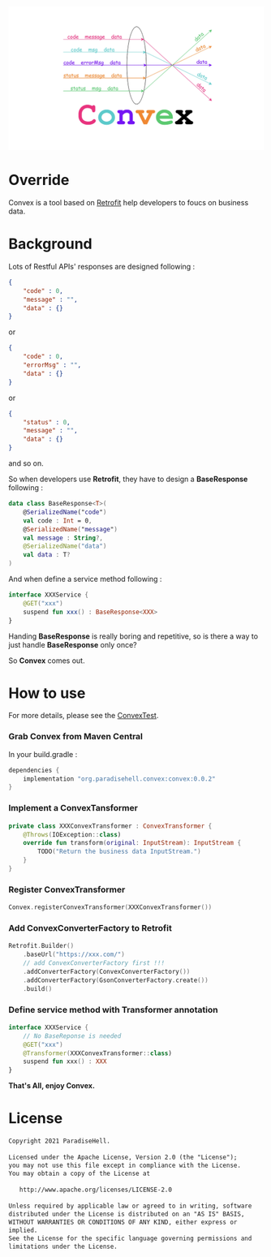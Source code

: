 ![Convex](static/Convex.png)

# Override
Convex is a tool based on [Retrofit](https://github.com/square/retrofit) help
developers to foucs on business data.

# Background
Lots of Restful APIs' responses are designed following :

```json
{
	"code" : 0,
	"message" : "",
	"data" : {}
}
```

or

```json
{
	"code" : 0,
	"errorMsg" : "",
	"data" : {}
}
```
or

```json
{
	"status" : 0,
	"message" : "",
	"data" : {}
}
```

and so on.

So when developers use **Retrofit**, they have to design a **BaseResponse**
following :

```kotlin
data class BaseResponse<T>(
	@SerializedName("code")
	val code : Int = 0,
	@SerializedName("message")
	val message : String?,
	@SerializedName("data")
	val data : T?
)
```

And when define a service method following :

```kotlin
interface XXXService {
	@GET("xxx")
	suspend fun xxx() : BaseResponse<XXX>
}
```

Handing **BaseResponse** is really boring and repetitive, so is there a way to
just handle **BaseResponse** only once?

So **Convex** comes out.

# How to use

For more details, please see the [ConvexTest](https://github.com/ParadiseHell/convex/blob/main/convex/src/test/kotlin/org/paradisehell/convex/ConvexTest.kt).

### Grab Convex from Maven Central

In your build.gradle :

```gradle
dependencies {
    implementation "org.paradisehell.convex:convex:0.0.2"
}
```

### Implement a ConvexTansformer

```kotlin
private class XXXConvexTransformer : ConvexTransformer {
	@Throws(IOException::class)
	override fun transform(original: InputStream): InputStream {
		TODO("Return the business data InputStream.")
	}
}
```

### Register ConvexTransformer

```kotlin
Convex.registerConvexTransformer(XXXConvexTransformer())
```

### Add ConvexConverterFactory to Retrofit

```kotlin
Retrofit.Builder()
	.baseUrl("https://xxx.com/")
	// add ConvexConverterFactory first !!!
	.addConverterFactory(ConvexConverterFactory())
	.addConverterFactory(GsonConverterFactory.create())
	.build()
```

### Define service method with Transformer annotation

```kotlin
interface XXXService {
	// No BaseReponse is needed
	@GET("xxx")
	@Transformer(XXXConvexTransformer::class)
	suspend fun xxx() : XXX
}
```

**That's All, enjoy Convex.**

License
=======

    Copyright 2021 ParadiseHell.

    Licensed under the Apache License, Version 2.0 (the "License");
    you may not use this file except in compliance with the License.
    You may obtain a copy of the License at

       http://www.apache.org/licenses/LICENSE-2.0

    Unless required by applicable law or agreed to in writing, software
    distributed under the License is distributed on an "AS IS" BASIS,
    WITHOUT WARRANTIES OR CONDITIONS OF ANY KIND, either express or implied.
    See the License for the specific language governing permissions and
    limitations under the License.
